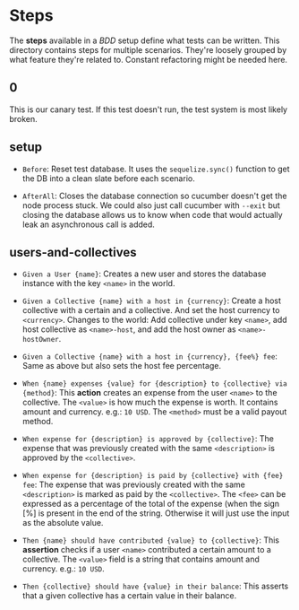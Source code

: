 # Steps

The **steps** available in a *BDD* setup define what tests can be
written. This directory contains steps for multiple scenarios. They're
loosely grouped by what feature they're related to. Constant
refactoring might be needed here.

## 0

This is our canary test. If this test doesn't run, the test system is
most likely broken.

## setup

 * `Before`: Reset test database. It uses the `sequelize.sync()`
   function to get the DB into a clean slate before each scenario.

 * `AfterAll`: Closes the database connection so cucumber doesn't get
   the node process stuck. We could also just call cucumber with
   `--exit` but closing the database allows us to know when code that
   would actually leak an asynchronous call is added.

## users-and-collectives

 * `Given a User {name}`: Creates a new user and stores the database
   instance with the key `<name>` in the world.

 * `Given a Collective {name} with a host in {currency}`: Create a
   host collective with a certain and a collective. And set the host
   currency to `<currency>`. Changes to the world: Add collective
   under key `<name>`, add host collective as `<name>-host`, and add
   the host owner as `<name>-hostOwner`.

 * `Given a Collective {name} with a host in {currency}, {fee%} fee`:
   Same as above but also sets the host fee percentage.

 * `When {name} expenses {value} for {description} to {collective} via {method}`:
   This **action** creates an expense from the user `<name>` to the
   collective. The `<value>` is how much the expense is worth. It
   contains amount and currency.  e.g.: `10 USD`. The `<method>` must
   be a valid payout method.

 * `When expense for {description} is approved by {collective}`: The
   expense that was previously created with the same `<description>`
   is approved by the `<collective>`.

 * `When expense for {description} is paid by {collective} with {fee} fee`:
   The expense that was previously created with the same
   `<description>` is marked as paid by the `<collective>`. The
   `<fee>` can be expressed as a percentage of the total of the
   expense (when the sign [%] is present in the end of the
   string. Otherwise it will just use the input as the absolute value.

 * `Then {name} should have contributed {value} to {collective}`: This
   **assertion** checks if a user `<name>` contributed a certain
   amount to a collective. The `<value>` field is a string that
   contains amount and currency. e.g.: `10 USD`.

 * `Then {collective} should have {value} in their balance`: This
   asserts that a given collective has a certain value in their
   balance.
